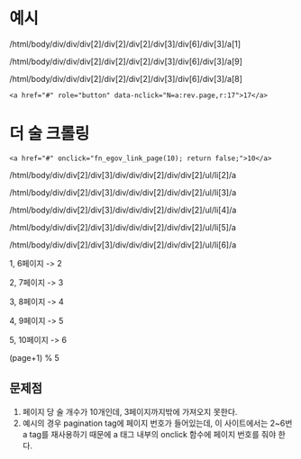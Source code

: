 # 예시

/html/body/div/div/div[2]/div[2]/div[2]/div[3]/div[6]/div[3]/a[1]

/html/body/div/div/div[2]/div[2]/div[2]/div[3]/div[6]/div[3]/a[9]

/html/body/div/div/div[2]/div[2]/div[2]/div[3]/div[6]/div[3]/a[8]

```
<a href="#" role="button" data-nclick="N=a:rev.page,r:17">17</a>
```





# 더 술 크롤링

```
<a href="#" onclick="fn_egov_link_page(10); return false;">10</a>
```

/html/body/div/div[2]/div[3]/div/div/div[2]/div/div[2]/ul/li[2]/a

/html/body/div/div[2]/div[3]/div/div/div[2]/div/div[2]/ul/li[3]/a

/html/body/div/div[2]/div[3]/div/div/div[2]/div/div[2]/ul/li[4]/a

/html/body/div/div[2]/div[3]/div/div/div[2]/div/div[2]/ul/li[5]/a

/html/body/div/div[2]/div[3]/div/div/div[2]/div/div[2]/ul/li[6]/a



1, 6페이지 -> 2

2, 7페이지 -> 3

3, 8페이지 -> 4

4, 9페이지 -> 5

5,  10페이지 -> 6

(page+1) % 5



## 문제점

1. 페이지 당 술 개수가 10개인데, 3페이지까지밖에 가져오지 못한다.
2. 예시의 경우 pagination tag에 페이지 번호가 들어있는데, 이 사이트에서는 2~6번 a tag를 재사용하기 때문에 a 태그 내부의 onclick 함수에 페이지 번호를 줘야 한다.